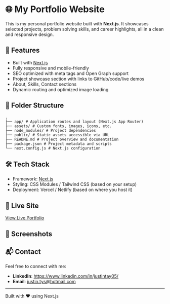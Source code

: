 # 🌐 My Portfolio Website

This is my personal portfolio website built with **Next.js**. It showcases selected projects, problem solving skills, and career highlights, all in a clean and responsive design.

## 🚀 Features

- Built with [Next.js](https://nextjs.org/)
- Fully responsive and mobile-friendly
- SEO optimized with meta tags and Open Graph support
- Project showcase section with links to GitHub/code/live demos
- About, Skills, Contact sections
- Dynamic routing and optimized image loading

## 📁 Folder Structure

```plaintext
.
├── app/ # Application routes and layout (Next.js App Router)
├── assets/ # Custom fonts, images, icons, etc.
├── node_modules/ # Project dependencies
├── public/ # Static assets accessible via URL
├── README.md # Project overview and documentation
├── package.json # Project metadata and scripts
└── next.config.js # Next.js configuration
```

## 🛠️ Tech Stack

- Framework: [Next.js](https://nextjs.org/)
- Styling: CSS Modules / Tailwind CSS (based on your setup)
- Deployment: Vercel / Netlify (based on where you host it)

## 🔗 Live Site

[View Live Portfolio](https://www.justintay.com)

## 📸 Screenshots

## 📬 Contact

Feel free to connect with me:

- **LinkedIn**: https://www.linkedin.com/in/justintay05/
- **Email**: justin.tys@hotmail.com

---

Built with ❤️ using Next.js

